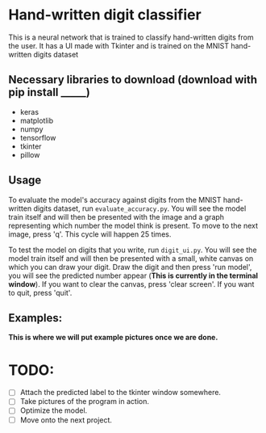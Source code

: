 # Hand-written digit classifier
This is a neural network that is trained to classify hand-written digits from the user. It has a UI made with Tkinter and is trained on the MNIST hand-written digits dataset

## Necessary libraries to download (download with pip install _____)
* keras
* matplotlib
* numpy
* tensorflow
* tkinter
* pillow

## Usage
To evaluate the model's accuracy against digits from the MNIST hand-written digits dataset, run `evaluate_accuracy.py`. You will see the model train itself and will then be presented with the image and a graph representing which number the model think is present. To move to the next image, press 'q'. This cycle will happen 25 times.

To test the model on digits that you write, run `digit_ui.py`. You will see the model train itself and will then be presented with a small, white canvas on which you can draw your digit. Draw the digit and then press 'run model', you will see the predicted number appear (**This is currently in the terminal window**). If you want to clear the canvas, press 'clear screen'. If you want to quit, press 'quit'.

## Examples:

**This is where we will put example pictures once we are done.**

# TODO:
 - [ ] Attach the predicted label to the tkinter window somewhere.
 - [ ] Take pictures of the program in action.
 - [ ] Optimize the model.
 - [ ] Move onto the next project.
